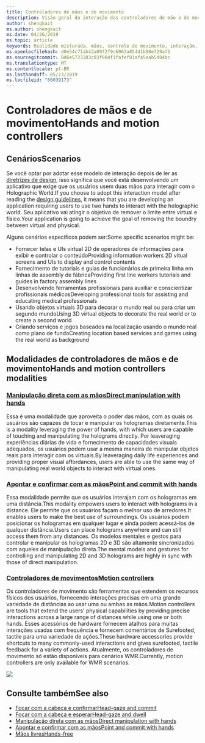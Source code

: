 ```yaml
---
title: Controladores de mãos e de movimento
description: Visão geral da interação dos controladores de mão e de movimento
author: shengkait
ms.author: shengkait
ms.date: 04/26/2019
ms.topic: article
keywords: Realidade misturada, mãos, controle de movimento, interação, design
ms.openlocfilehash: d0e54c71ab42a09f2f9c6063a85441b98e729af1
ms.sourcegitcommit: 8d6e5723283c03f984f1fafef81afa5aab5d04bc
ms.translationtype: MT
ms.contentlocale: pt-BR
ms.lasthandoff: 05/23/2019
ms.locfileid: "66039173"
---
```

# <a name="hands-and-motion-controllers"></a><span data-ttu-id="eb5c6-104">Controladores de mãos e de movimento</span><span class="sxs-lookup"><span data-stu-id="eb5c6-104">Hands and motion controllers</span></span>
## <a name="scenarios"></a><span data-ttu-id="eb5c6-105">Cenários</span><span class="sxs-lookup"><span data-stu-id="eb5c6-105">Scenarios</span></span>
<span data-ttu-id="eb5c6-106">Se você optar por adotar esse modelo de interação depois de ler as [diretrizes de design](interaction-fundamentals.md), isso significa que você está desenvolvendo um aplicativo que exige que os usuários usem duas mãos para interagir com o Holographic World.</span><span class="sxs-lookup"><span data-stu-id="eb5c6-106">If you choose to adopt this interaction model after reading the [design guidelines](interaction-fundamentals.md), it means that you are developing an application requiring users to use two hands to interact with the holographic world.</span></span> <span data-ttu-id="eb5c6-107">Seu aplicativo vai atingir o objetivo de remover o limite entre virtual e físico.</span><span class="sxs-lookup"><span data-stu-id="eb5c6-107">Your application is going to achieve the goal of removing the boundry between virtual and physical.</span></span>

<span data-ttu-id="eb5c6-108">Alguns cenários específicos podem ser:</span><span class="sxs-lookup"><span data-stu-id="eb5c6-108">Some specific scenarios might be:</span></span>
* <span data-ttu-id="eb5c6-109">Fornecer telas e UIs virtual 2D de operadores de informações para exibir e controlar o conteúdo</span><span class="sxs-lookup"><span data-stu-id="eb5c6-109">Providing information workers 2D vitual screens and UIs to display and control contents</span></span>
* <span data-ttu-id="eb5c6-110">Fornecimento de tutoriais e guias de funcionários de primeira linha em linhas de assembly de fábrica</span><span class="sxs-lookup"><span data-stu-id="eb5c6-110">Providing first line workers tutorials and guides in factory assembly lines</span></span>
* <span data-ttu-id="eb5c6-111">Desenvolvendo ferramentas profissionais para auxiliar e conscientizar profissionais médicos</span><span class="sxs-lookup"><span data-stu-id="eb5c6-111">Developing professional tools for assisting and educating medical professionals</span></span>  
* <span data-ttu-id="eb5c6-112">Usando objetos virtuais 3D para decorar o mundo real ou para criar um segundo mundo</span><span class="sxs-lookup"><span data-stu-id="eb5c6-112">Using 3D virtual objects to decorate the real world or to create a second world</span></span> 
* <span data-ttu-id="eb5c6-113">Criando serviços e jogos baseados na localização usando o mundo real como plano de fundo</span><span class="sxs-lookup"><span data-stu-id="eb5c6-113">Creating location based services and games using the real world as background</span></span>

## <a name="hands-and-motion-controllers-modalities"></a><span data-ttu-id="eb5c6-114">Modalidades de controladores de mãos e de movimento</span><span class="sxs-lookup"><span data-stu-id="eb5c6-114">Hands and motion controllers modalities</span></span>
### <a name="direct-manipulation-with-handsdirect-manipulationmd"></a>[<span data-ttu-id="eb5c6-115">Manipulação direta com as mãos</span><span class="sxs-lookup"><span data-stu-id="eb5c6-115">Direct manipulation with hands</span></span>](direct-manipulation.md)
<span data-ttu-id="eb5c6-116">Essa é uma modalidade que aproveita o poder das mãos, com as quais os usuários são capazes de tocar e manipular os hologramas diretamente.</span><span class="sxs-lookup"><span data-stu-id="eb5c6-116">This is a modality leveraging the power of hands, with which users are capable of touching and manipulating the holograms directly.</span></span> <span data-ttu-id="eb5c6-117">Por leaveraging experiências diárias de vida e fornecimento de capacidades visuais adequados, os usuários podem usar a mesma maneira de manipular objetos reais para interagir com os virtuais.</span><span class="sxs-lookup"><span data-stu-id="eb5c6-117">By leaveraging daily life experiences and providing proper visual affordances, users are able to use the same way of manipulating real world objects to interact with virtual ones.</span></span>   

### <a name="point-and-commit-with-handspoint-and-commitmd"></a>[<span data-ttu-id="eb5c6-118">Apontar e confirmar com as mãos</span><span class="sxs-lookup"><span data-stu-id="eb5c6-118">Point and commit with hands</span></span>](point-and-commit.md)
<span data-ttu-id="eb5c6-119">Essa modalidade permite que os usuários interajam com os hologramas em uma distância.</span><span class="sxs-lookup"><span data-stu-id="eb5c6-119">This modality empowers users to interact with holograms in a distance.</span></span> <span data-ttu-id="eb5c6-120">Ele permite que os usuários façam o melhor uso de arredores.</span><span class="sxs-lookup"><span data-stu-id="eb5c6-120">It enables users to make the best use of surroundings.</span></span> <span data-ttu-id="eb5c6-121">Os usuários podem posicionar os hologramas em qualquer lugar e ainda podem acessá-los de qualquer distância.</span><span class="sxs-lookup"><span data-stu-id="eb5c6-121">Users can place holograms anywhere and can still access them from any distances.</span></span> <span data-ttu-id="eb5c6-122">Os modelos mentales e gestos para controlar e manipular os hologramas 2D e 3D são altamente sincronizados com aqueles de manipulação direta.</span><span class="sxs-lookup"><span data-stu-id="eb5c6-122">The mental models and gestures for controlling and manipulating 2D and 3D holograms are highly in sync with those of direct manipulation.</span></span>

### <a name="motion-controllersmotion-controllersmd"></a>[<span data-ttu-id="eb5c6-123">Controladores de movimentos</span><span class="sxs-lookup"><span data-stu-id="eb5c6-123">Motion controllers</span></span>](motion-controllers.md)
<span data-ttu-id="eb5c6-124">Os controladores de movimento são ferramentas que estendem os recursos físicos dos usuários, fornecendo interações precisas em uma grande variedade de distâncias ao usar uma ou ambas as mãos.</span><span class="sxs-lookup"><span data-stu-id="eb5c6-124">Motion controllers are tools that extend the users' physical capabilities by providing precise interactions across a large range of distances while using one or both hands.</span></span> <span data-ttu-id="eb5c6-125">Esses acessórios de hardware fornecem atalhos para muitas interações usadas com frequência e fornecem comentários de Surefooted, tactile para uma variedade de ações.</span><span class="sxs-lookup"><span data-stu-id="eb5c6-125">These hardware accessories provide shortcuts to many commonly-used interactions and gives surefooted, tactile feedback for a variety of actions.</span></span> <span data-ttu-id="eb5c6-126">Atualmente, os controladores de movimento só estão disponíveis para cenários WMR.</span><span class="sxs-lookup"><span data-stu-id="eb5c6-126">Currently, motion controllers are only available for WMR scenarios.</span></span> 

![](images/Hands-and-controllers-720px.jpg)<br>

## <a name="see-also"></a><span data-ttu-id="eb5c6-127">Consulte também</span><span class="sxs-lookup"><span data-stu-id="eb5c6-127">See also</span></span>
* [<span data-ttu-id="eb5c6-128">Focar com a cabeça e confirmar</span><span class="sxs-lookup"><span data-stu-id="eb5c6-128">Head-gaze and commit</span></span>](gaze-and-commit.md)
* [<span data-ttu-id="eb5c6-129">Focar com a cabeça e esperar</span><span class="sxs-lookup"><span data-stu-id="eb5c6-129">Head-gaze and dwell</span></span>](gaze-and-dwell.md)
* [<span data-ttu-id="eb5c6-130">Manipulação direta com as mãos</span><span class="sxs-lookup"><span data-stu-id="eb5c6-130">Direct manipulation with hands</span></span>](direct-manipulation.md)
* [<span data-ttu-id="eb5c6-131">Apontar e confirmar com as mãos</span><span class="sxs-lookup"><span data-stu-id="eb5c6-131">Point and commit with hands</span></span>](point-and-commit.md)
* [<span data-ttu-id="eb5c6-132">Mãos livres</span><span class="sxs-lookup"><span data-stu-id="eb5c6-132">Hands-free</span></span>](hands-free.md)
